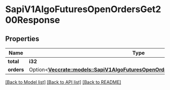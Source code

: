 # SapiV1AlgoFuturesOpenOrdersGet200Response

## Properties

Name | Type | Description | Notes
------------ | ------------- | ------------- | -------------
**total** | **i32** |  | 
**orders** | Option<[**Vec<crate::models::SapiV1AlgoFuturesOpenOrdersGet200ResponseOrdersInner>**](_sapi_v1_algo_futures_openOrders_get_200_response_orders_inner.md)> |  | [optional]

[[Back to Model list]](../README.md#documentation-for-models) [[Back to API list]](../README.md#documentation-for-api-endpoints) [[Back to README]](../README.md)


